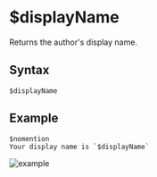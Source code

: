 # $displayName
Returns the author's display name.

## Syntax
```
$displayName
```

## Example
```
$nomention
Your display name is `$displayName`
```
![example](https://user-images.githubusercontent.com/111157596/249784142-f89e590e-cdf2-4226-bdf5-082b52533329.png)
